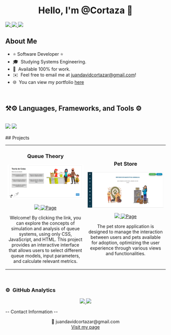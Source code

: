 <div align="center">
<h1 align="center">Hello, I'm <a>@Cortaza</a> 👋</h1>
</div>
<div align="left"> 
  <a href="mailto:juandavidcortazar@gmail.com">
    <img src="https://img.shields.io/badge/Gmail-333333?style=for-the-badge&logo=gmail&logoColor=red" />
  </a>
  <a href="https://www.linkedin.com/in/juan-david-cortaza-pérez-b77074143/" target="_blank">
    <img src="https://img.shields.io/badge/LinkedIn-0077B5?style=for-the-badge&logo=linkedin&logoColor=white" target="_blank" />
  </a>
  <a href="--" target="_blank">
     <img src="https://img.shields.io/badge/Portfolio-FF5722?style=for-the-badge&logo=todoist&logoColor=white" target="_blank" /> 
  </a>
</div>

## About Me

- ⭐ Software Developer ⭐ 
- 🎓 &nbsp;Studying Systems Engineering.  
- 💼 &nbsp;Available 100% for work.  
- ✉️ &nbsp;Feel free to email me at juandavidcortazar@gmail.com!  
- 🌐 &nbsp;You can view my portfolio [here](-----)  
<br>

<h2 align="left">⚒⚙️ Languages, Frameworks, and Tools ⚙️</h2>
<br/>
<div align="left">
    <img src="https://skillicons.dev/icons?i=html,css,vscode,github,postman,tailwind,git,angular" />
    <img src="https://skillicons.dev/icons?i=nodejs,python,javascript,typescript,mongodb,java,nextjs,mysql,postgres" /><br>
</div>

<br/>
## Projects

<table>
    <tr>
        <td width="50%">
            <h3 align="center">Queue Theory</h3>
            <div align="center">
                <a target="_blank">
                    <img src="https://github.com/cortaza99/cortaza99/blob/main/image/img_TeoriaDeColas.png" width="400" alt="Queue Theory">
                </a>
                <p>
                    <a href="https://github.com/cortaza99/TeoriaDeColas" target="_blank">
                        <img src="https://img.shields.io/badge/CODE-ff9?style=for-the-badge&logo=github&logoColor=black">
                    </a>
                   <a href="https://cortaza99.github.io/TeoriaDeColas/" target="_blank">
                        <img src="https://img.shields.io/badge/-Page-red?style=for-the-badge&logo=book&logoColor=white" alt="Page">
                    </a>
                </p>
                <p>Welcome! By clicking the link, you can explore the concepts of simulation and analysis of queue systems, using only CSS, JavaScript, and HTML. This project provides an interactive interface that allows users to select different queue models, input parameters, and calculate relevant metrics.
                </p>
            </div>
        </td>
        <td width="50%">
            <h3 align="center">Pet Store</h3>
            <div align="center">                                       
                <a target="_blank">
                    <img src="https://github.com/cortaza99/cortaza99/blob/main/image/img_tiendaMascotas.png" width="400" alt="">
                </a>
                <p>
                    <a href="https://github.com/cortaza99/Tienda-de-Mascotas" target="_blank">
                        <img src="https://img.shields.io/badge/CODE-ff9?style=for-the-badge&logo=github&logoColor=black">
                    </a>
                    <a href="https://github.com/cortaza99/Tienda-de-Mascotas/blob/master/MANUAL%20DE%20USUARIO.pdf" target="_blank">
                        <img src="https://img.shields.io/badge/-User Manual-green?style=for-the-badge&color=3fFD7f" alt="Page">
                    </a>
                </p>
                <p>The pet store application is designed to manage the interaction between users and pets available for adoption, optimizing the user experience through various views and functionalities.</p>
            </div>                                                             
        </td>
    </tr>
</table>

<br>

### ⚙️ &nbsp;GitHub Analytics

<p align="center">
<a href="https://github.com/cortaza99">
  <img height="180em" src="https://github-readme-stats-eight-theta.vercel.app/api?username=cortaza99&show_icons=true&theme=algolia&include_all_commits=true&count_private=true"/>
  <img height="180em" src="https://github-readme-stats-eight-theta.vercel.app/api/top-langs/?username=cortaza99&layout=compact&langs_count=8&theme=algolia"/>
</a>
</p>

-- Contact Information --
<p align="center">
  <a href="mailto:juandavidcortazar@gmail.com" title="Send an email" style="text-decoration: none;">
    📧 juandavidcortazar@gmail.com
  </a>
  <br>
  <a href="https://www.your-page.com" target="_blank">Visit my page</a>
</p>
